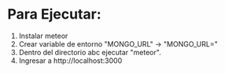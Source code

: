 # Para Ejecutar:

1. Instalar meteor
2. Crear variable de entorno "MONGO_URL" -> "MONGO_URL=<StringConnectionMongoLab>"
3. Dentro del directorio abc ejecutar "meteor".
4. Ingresar a http://localhost:3000

